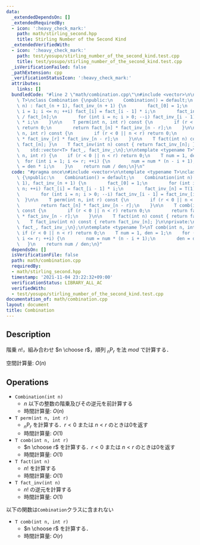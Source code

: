 ```yaml
---
data:
  _extendedDependsOn: []
  _extendedRequiredBy:
  - icon: ':heavy_check_mark:'
    path: math/stirling_second.hpp
    title: Stirling Number of the Second Kind
  _extendedVerifiedWith:
  - icon: ':heavy_check_mark:'
    path: test/yosupo/stirling_number_of_the_second_kind.test.cpp
    title: test/yosupo/stirling_number_of_the_second_kind.test.cpp
  _isVerificationFailed: false
  _pathExtension: cpp
  _verificationStatusIcon: ':heavy_check_mark:'
  attributes:
    links: []
  bundledCode: "#line 2 \"math/combination.cpp\"\n#include <vector>\n\ntemplate <typename\
    \ T>\nclass Combination {\npublic:\n    Combination() = default;\n    Combination(int\
    \ n) : fact_(n + 1), fact_inv_(n + 1) {\n        fact_[0] = 1;\n        for (int\
    \ i = 1; i <= n; ++i) fact_[i] = fact_[i - 1] * i;\n        fact_inv_[n] = T(1)\
    \ / fact_[n];\n        for (int i = n; i > 0; --i) fact_inv_[i - 1] = fact_inv_[i]\
    \ * i;\n    }\n\n    T perm(int n, int r) const {\n        if (r < 0 || n < r)\
    \ return 0;\n        return fact_[n] * fact_inv_[n - r];\n    }\n\n    T comb(int\
    \ n, int r) const {\n        if (r < 0 || n < r) return 0;\n        return fact_[n]\
    \ * fact_inv_[r] * fact_inv_[n - r];\n    }\n\n    T fact(int n) const { return\
    \ fact_[n]; }\n    T fact_inv(int n) const { return fact_inv_[n]; }\n\nprivate:\n\
    \    std::vector<T> fact_, fact_inv_;\n};\n\ntemplate <typename T>\nT comb(int\
    \ n, int r) {\n    if (r < 0 || n < r) return 0;\n    T num = 1, den = 1;\n  \
    \  for (int i = 1; i <= r; ++i) {\n        num = num * (n - i + 1);\n        den\
    \ = den * i;\n    }\n    return num / den;\n}\n"
  code: "#pragma once\n#include <vector>\n\ntemplate <typename T>\nclass Combination\
    \ {\npublic:\n    Combination() = default;\n    Combination(int n) : fact_(n +\
    \ 1), fact_inv_(n + 1) {\n        fact_[0] = 1;\n        for (int i = 1; i <=\
    \ n; ++i) fact_[i] = fact_[i - 1] * i;\n        fact_inv_[n] = T(1) / fact_[n];\n\
    \        for (int i = n; i > 0; --i) fact_inv_[i - 1] = fact_inv_[i] * i;\n  \
    \  }\n\n    T perm(int n, int r) const {\n        if (r < 0 || n < r) return 0;\n\
    \        return fact_[n] * fact_inv_[n - r];\n    }\n\n    T comb(int n, int r)\
    \ const {\n        if (r < 0 || n < r) return 0;\n        return fact_[n] * fact_inv_[r]\
    \ * fact_inv_[n - r];\n    }\n\n    T fact(int n) const { return fact_[n]; }\n\
    \    T fact_inv(int n) const { return fact_inv_[n]; }\n\nprivate:\n    std::vector<T>\
    \ fact_, fact_inv_;\n};\n\ntemplate <typename T>\nT comb(int n, int r) {\n   \
    \ if (r < 0 || n < r) return 0;\n    T num = 1, den = 1;\n    for (int i = 1;\
    \ i <= r; ++i) {\n        num = num * (n - i + 1);\n        den = den * i;\n \
    \   }\n    return num / den;\n}"
  dependsOn: []
  isVerificationFile: false
  path: math/combination.cpp
  requiredBy:
  - math/stirling_second.hpp
  timestamp: '2021-11-04 23:22:32+09:00'
  verificationStatus: LIBRARY_ALL_AC
  verifiedWith:
  - test/yosupo/stirling_number_of_the_second_kind.test.cpp
documentation_of: math/combination.cpp
layout: document
title: Combination
---
```


## Description

階乗 $n!$，組み合わせ $n \choose r$，順列 $_n \mathrm{P} _r$ を法 $mod$ で計算する．

空間計算量: $O(n)$

## Operations

- `Combination(int n)`
    - $n$ 以下の整数の階乗及びその逆元を前計算する
    - 時間計算量: $O(n)$
- `T perm(int n, int r)`
    - $_n \mathrm{P} _r$ を計算する．$r < 0$ または $n < r$ のときは0を返す
    - 時間計算量: $O(1)$
- `T comb(int n, int r)`
    - $n \choose r$ を計算する．$r < 0$ または $n < r$ のときは0を返す
    - 時間計算量: $O(1)$
- `T fact(int n)`
    - $n!$ を計算する
    - 時間計算量: $O(1)$
- `T fact_inv(int n)`
    - $n!$ の逆元を計算する
    - 時間計算量: $O(1)$

以下の関数は`Combination`クラスに含まれない

- `T comb(int n, int r)`
    - $n \choose r$ を計算する．
    - 時間計算量: $O(r)$
